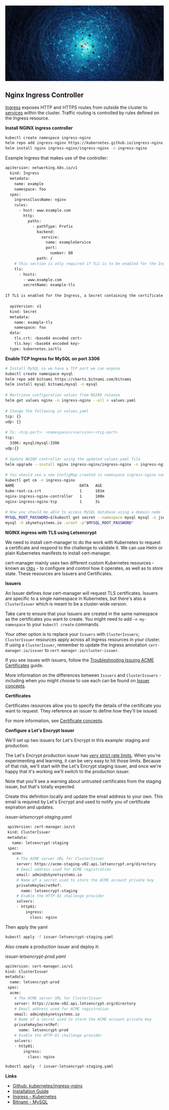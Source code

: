 
![nginx logo](nginx.jpeg)


## Nginx Ingress Controller

[Ingress](https://kubernetes.io/docs/reference/generated/kubernetes-api/v1.25/#ingress-v1-networking-k8s-io)  exposes HTTP and HTTPS routes from outside the cluster to  [services](https://kubernetes.io/docs/concepts/services-networking/service/)  within the cluster. Traffic routing is controlled by rules defined on the Ingress resource.


**Install NGINX ingress controller**

```bash
kubectl create namespace ingress-nginx
helm repo add ingress-nginx https://kubernetes.github.io/ingress-nginx
helm install nginx ingress-nginx/ingress-nginx -n ingress-nginx
```

Example Ingress that makes use of the controller:
```bash
apiVersion: networking.k8s.io/v1
  kind: Ingress
  metadata:
    name: example
    namespace: foo
  spec:
    ingressClassName: nginx
    rules:
      - host: www.example.com
        http:
          paths:
            - pathType: Prefix
              backend:
                service:
                  name: exampleService
                  port:
                    number: 80
              path: /
    # This section is only required if TLS is to be enabled for the Ingress
    tls:
      - hosts:
        - www.example.com
        secretName: example-tls

If TLS is enabled for the Ingress, a Secret containing the certificate and key must also be provided:

  apiVersion: v1
  kind: Secret
  metadata:
    name: example-tls
    namespace: foo
  data:
    tls.crt: <base64 encoded cert>
    tls.key: <base64 encoded key>
  type: kubernetes.io/tls
```

**Enable TCP Ingress for MySQL on port 3306**

```bash
# Install MySQL so we have a TCP port we can expose
kubectl create namespace mysql
helm repo add bitnami https://charts.bitnami.com/bitnami
helm install mysql bitnami/mysql -n mysql

# Rertrieve configuration values from NGINX release
helm get values nginx -n ingress-nginx --all > values.yaml

# Change the following in values.yaml
tcp: {}
udp: {}

# To: <tcp-port>: <namespace>/<service>:<tcp-port>
tcp:
  3306: mysql/mysql:3306
udp:{}

# Update NGINX controller using the updated values.yaml file
helm upgrade --install nginx ingress-nginx/ingress-nginx -n ingress-nginx --values values.yaml

# You should see a new ConfigMap created in namespace ingress-nginx named nginx-ingress-nginx-tcp
kubectl get cm -n ingress-nginx
NAME                             DATA   AGE
kube-root-ca.crt                 1      101m
nginx-ingress-nginx-controller   1      100m
nginx-ingress-nginx-tcp          1      3s

# Now you should be able to access MySQL database using a domain name
MYSQL_ROOT_PASSWORD=$(kubectl get secret --namespace mysql mysql -o jsonpath="{.data.mysql-root-password}" | base64 -d)
mysql -h skynetsystems.io -uroot -p"$MYSQL_ROOT_PASSWORD"
```

**NGINX ingress with TLS using Letsencrypt**

We need to install cert-manager to do the work with Kubernetes to request a certificate and respond to the challenge to validate it. We can use Helm or plain Kubernetes manifests to install cert-manager.

cert-manager mainly uses two different custom Kubernetes resources - known as  [`CRDs`](https://kubernetes.io/docs/concepts/extend-kubernetes/api-extension/custom-resources/)  - to configure and control how it operates, as well as to store state. These resources are Issuers and Certificates.

**Issuers**

An Issuer defines  _how_  cert-manager will request TLS certificates. Issuers are specific to a single namespace in Kubernetes, but there's also a  `ClusterIssuer`  which is meant to be a cluster-wide version.

Take care to ensure that your Issuers are created in the same namespace as the certificates you want to create. You might need to add  `-n my-namespace`  to your  `kubectl create`  commands.

Your other option is to replace your  `Issuers`  with  `ClusterIssuers`;  `ClusterIssuer`  resources apply across all Ingress resources in your cluster. If using a  `ClusterIssuer`, remember to update the Ingress annotation  `cert-manager.io/issuer`  to  `cert-manager.io/cluster-issuer`.

If you see issues with issuers, follow the  [Troubleshooting Issuing ACME Certificates](https://cert-manager.io/docs/faq/acme/)  guide.

More information on the differences between  `Issuers`  and  `ClusterIssuers`  - including when you might choose to use each can be found on  [Issuer concepts](https://cert-manager.io/docs/concepts/issuer/#namespaces).

**Certificates**

Certificates resources allow you to specify the details of the certificate you want to request. They reference an issuer to define  _how_  they'll be issued.

For more information, see  [Certificate concepts](https://cert-manager.io/docs/concepts/certificate/).

**Configure a Let's Encrypt Issuer**

We'll set up two issuers for Let's Encrypt in this example: staging and production.

The Let's Encrypt production issuer has  [very strict rate limits](https://letsencrypt.org/docs/rate-limits/). When you're experimenting and learning, it can be very easy to hit those limits. Because of that risk, we'll start with the Let's Encrypt staging issuer, and once we're happy that it's working we'll switch to the production issuer.

Note that you'll see a warning about untrusted certificates from the staging issuer, but that's totally expected.

Create this definition locally and update the email address to your own. This email is required by Let's Encrypt and used to notify you of certificate expiration and updates.

*issuer-letsencrypt-staging.yaml*

```bash
 apiVersion: cert-manager.io/v1
 kind: ClusterIssuer
 metadata:
   name: letsencrypt-staging
 spec:
   acme:
     # The ACME server URL for ClusterIssuer
     server: https://acme-staging-v02.api.letsencrypt.org/directory
     # Email address used for ACME registration
     email: admin@skynetsystems.io
     # Name of a secret used to store the ACME account private key
     privateKeySecretRef:
       name: letsencrypt-staging
     # Enable the HTTP-01 challenge provider
     solvers:
     - http01:
         ingress:
           class: nginx
 ```

Then apply the yaml

```bash
kubectl apply -f issuer-letsencrypt-staging.yaml
```

Also create a production issuer and deploy it:

*issuer-letsencrypt-prod.yaml*

```bash
apiVersion: cert-manager.io/v1
kind: ClusterIssuer
metadata:
  name: letsencrypt-prod
 spec:
  acme:
    # The ACME server URL for ClusterIssuer
    server: https://acme-v02.api.letsencrypt.org/directory
    # Email address used for ACME registration
    email: admin@skynetsystems.io
    # Name of a secret used to store the ACME account private key
    privateKeySecretRef:
      name: letsencrypt-prod
    # Enable the HTTP-01 challenge provider
    solvers:
    - http01:
        ingress:
          class: nginx
```

```bash
kubectl apply -f issuer-letsencrypt-staging.yaml
```

**Links**

 - [Github: kubernetes/ingress-nginx](https://github.com/kubernetes/ingress-nginx)
 - [Installation Guide](https://kubernetes.github.io/ingress-nginx/deploy/)
 - [Ingress - Kubernetes](https://kubernetes.io/docs/concepts/services-networking/ingress/)
 - [Bitnami - MySQL](https://bitnami.com/stack/mysql/helm)

